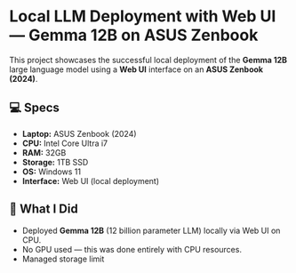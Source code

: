 <h1>Local LLM Deployment with Web UI — Gemma 12B on ASUS Zenbook</h1>

<p>This project showcases the successful local deployment of the <strong>Gemma 12B</strong> large language model using a <strong>Web UI</strong> interface on an <strong>ASUS Zenbook (2024)</strong>.</p>

<h2>💻 Specs</h2>
<ul>
  <li><strong>Laptop:</strong> ASUS Zenbook (2024)</li>
  <li><strong>CPU:</strong> Intel Core Ultra i7</li>
  <li><strong>RAM:</strong> 32GB</li>
  <li><strong>Storage:</strong> 1TB SSD</li>
  <li><strong>OS:</strong> Windows 11</li>
  <li><strong>Interface:</strong> Web UI (local deployment)</li>
</ul>

<h2>🚀 What I Did</h2>
<ul>
  <li>Deployed <strong>Gemma 12B</strong> (12 billion parameter LLM) locally via Web UI on CPU.</li>
  <li>No GPU used — this was done entirely with CPU resources.</li>
  <li>Managed storage limit
